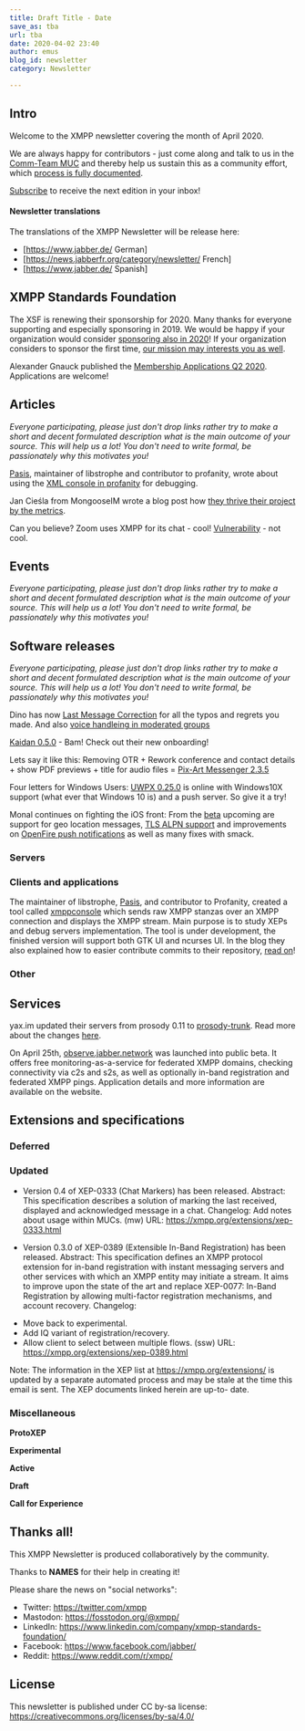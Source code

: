 ```yaml
---
title: Draft Title - Date
save_as: tba
url: tba
date: 2020-04-02 23:40
author: emus
blog_id: newsletter
category: Newsletter

---
```



## Intro

Welcome to the XMPP newsletter covering the month of April 2020.


We are always happy for contributors - just come along and talk to us in the [Comm-Team MUC](xmpp:commteam@muc.xmpp.org?join) and thereby help us sustain this as a community effort, which [process is fully documented](https://wiki.xmpp.org/web/News_and_Articles_for_the_next_XMPP_Newsletter).

[Subscribe](https://tinyletter.com/xmpp) to receive the next edition in your inbox!


#### Newsletter translations


The translations of the XMPP Newsletter will be release here:

- [https://www.jabber.de/ German]
- [https://news.jabberfr.org/category/newsletter/ French]
- [https://www.jabber.de/ Spanish]


## XMPP Standards Foundation

The XSF is renewing their sponsorship for 2020. Many thanks for everyone supporting and especially sponsoring in 2019. We would be happy if your organization would consider [sponsoring also in 2020](https://mail.jabber.org/pipermail/standards/2020-April/037254.html)! If your organization considers to sponsor the first time, [our mission may interests you as well](https://xmpp.org/about/xsf/mission).

Alexander Gnauck published the [Membership Applications Q2 2020](https://wiki.xmpp.org/web/Membership_Applications_Q2_2020). Applications are welcome!



## Articles

_Everyone participating, please just don't drop links rather try to make a short and decent formulated description what is the main outcome of your source. This will help us a lot! You don't need to write formal, be passionately why this motivates you!_

[Pasis](https://github.com/pasis), maintainer of libstrophe and contributor to profanity, wrote about using the [XML console in profanity](https://profanity-im.github.io/blog/post/xml-console-in-profanity/) for debugging.



Jan Cieśla from MongooseIM wrote a blog post how [they thrive their project by the metrics](https://www.erlang-solutions.com/blog/how-data-drives-mongooseim.html).


Can you believe? Zoom uses XMPP for its chat - cool! [Vulnerability](https://blog.talosintelligence.com/2020/04/zoom-user-enumeration.html) - not cool.

## Events

_Everyone participating, please just don't drop links rather try to make a short and decent formulated description what is the main outcome of your source. This will help us a lot! You don't need to write formal, be passionately why this motivates you!_

## Software releases

_Everyone participating, please just don't drop links rather try to make a short and decent formulated description what is the main outcome of your source. This will help us a lot! You don't need to write formal, be passionately why this motivates you!_

Dino has now [Last Message Correction](https://github.com/dino/dino/commit/871ff33ac79f3d17b0260b8bfcd27780038edd6d) for all the typos and regrets you made. And also [voice handleing in moderated groups](https://github.com/dino/dino/commit/2631a9bdbaf9a40f329f05c55c6e2ea38efeb10c)

[Kaidan 0.5.0](https://www.kaidan.im/2020/04/06/kaidan-0.5.0/) - Bam! Check out their new onboarding!

Lets say it like this: Removing OTR + Rework conference and contact details + show PDF previews + title for audio files = [Pix-Art Messenger 2.3.5](https://github.com/kriztan/Pix-Art-Messenger/blob/master/CHANGELOG.md)

Four letters for Windows Users: [UWPX 0.25.0](https://github.com/UWPX/UWPX-Client/releases/tag/v.0.25.0.0) is online with Windows10X support (what ever that Windows 10 is) and a push server. So give it a try!

Monal continues on fighting the iOS front: From the [beta](https://monal.im/blog/4-6-betas/) upcoming are support for geo location messages, [TLS ALPN support](https://github.com/anurodhp/Monal/issues/206) and improvements on [OpenFire push notifications](https://github.com/anurodhp/Monal/issues/354) as well as many fixes with smack.


### Servers




### Clients and applications

The maintainer of libstrophe, [Pasis](https://github.com/pasis), and contributor to Profanity, created a tool called [xmppconsole](https://github.com/pasis/xmppconsole) which sends raw XMPP stanzas over an XMPP connection and displays the XMPP stream. Main purpose is to study XEPs and debug servers implementation.
The tool is under development, the finished version will support both GTK UI and ncurses UI. In the blog they also explained how to easier contribute commits to their repository, [read on](https://profanity-im.github.io/blog/post/contributing-a-patch-via-github/)!

### Other


## Services

yax.im updated their servers from prosody 0.11 to [prosody-trunk](https://hg.prosody.im/trunk/file/d0e6d5bc7ea2/CHANGES). Read more about the changes [here](https://yaxim.org/blog/2020/04/23/new-prosody-on-yax-dot-im/).

On April 25th, [observe.jabber.network](https://observe.jabber.network) was
launched into public beta. It offers free monitoring-as-a-service for federated
XMPP domains, checking connectivity via c2s and s2s, as well as optionally
in-band registration and federated XMPP pings. Application details and more
information are available on the website.


## Extensions and specifications


### Deferred

### Updated

- Version 0.4 of XEP-0333 (Chat Markers) has been released.
Abstract:
This specification describes a solution of marking the last received,
displayed and acknowledged message in a chat.
Changelog:
Add notes about usage within MUCs. (mw)
URL: https://xmpp.org/extensions/xep-0333.html

- Version 0.3.0 of XEP-0389 (Extensible In-Band Registration) has been
released.
Abstract:
This specification defines an XMPP protocol extension for in-band
registration with instant messaging servers and other services with
which an XMPP entity may initiate a stream. It aims to improve upon
the state of the art and replace XEP-0077: In-Band Registration by
allowing multi-factor registration mechanisms, and account recovery.
Changelog:
* Move back to experimental.
* Add IQ variant of registration/recovery.
* Allow client to select between multiple flows. (ssw)
URL: https://xmpp.org/extensions/xep-0389.html

Note: The information in the XEP list at https://xmpp.org/extensions/
is updated by a separate automated process and may be stale at the
time this email is sent. The XEP documents linked herein are up-to-
date.

### Miscellaneous

**ProtoXEP**

**Experimental**

**Active**

**Draft**

**Call for Experience**


## Thanks all!

This XMPP Newsletter is produced collaboratively by the community.

Thanks to **NAMES** for their help in creating it!

Please share the news on "social networks":

* Twitter: https://twitter.com/xmpp
* Mastodon: https://fosstodon.org/@xmpp/
* LinkedIn: https://www.linkedin.com/company/xmpp-standards-foundation/
* Facebook: https://www.facebook.com/jabber/
* Reddit: https://www.reddit.com/r/xmpp/


## License

This newsletter is published under CC by-sa license: https://creativecommons.org/licenses/by-sa/4.0/

